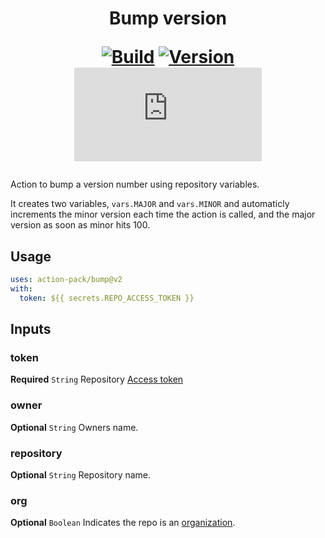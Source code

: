 <h1 align="center">Bump version<br />
<div align="center">
  
  [![Build](https://github.com/action-pack/bump/actions/workflows/build.yml/badge.svg)](https://github.com/action-pack/bump/)
  [![Version](https://img.shields.io/github/v/tag/action-pack/bump?label=version&sort=semver&color=066da5)](https://github.com/marketplace/actions/bump-version-number)
  [![Size](https://img.shields.io/github/size/action-pack/bump/dist/index.js?branch=release/v2.08&label=size&color=066da5)](https://github.com/action-pack/bump/)
  
</div></h1>

Action to bump a version number using repository variables.

It creates two variables, `vars.MAJOR` and `vars.MINOR` and automaticly increments the minor version each time the action is called, and the major version as soon as minor hits 100.

## Usage

```YAML
uses: action-pack/bump@v2
with:
  token: ${{ secrets.REPO_ACCESS_TOKEN }}
```

## Inputs

### token

**Required** `String` Repository [Access token](https://docs.github.com/en/github/authenticating-to-github/creating-a-personal-access-token)

### owner

**Optional** `String` Owners name.

### repository

**Optional** `String` Repository name.

### org

**Optional** `Boolean` Indicates the repo is an [organization](https://docs.github.com/en/github/setting-up-and-managing-organizations-and-teams/about-organizations).
